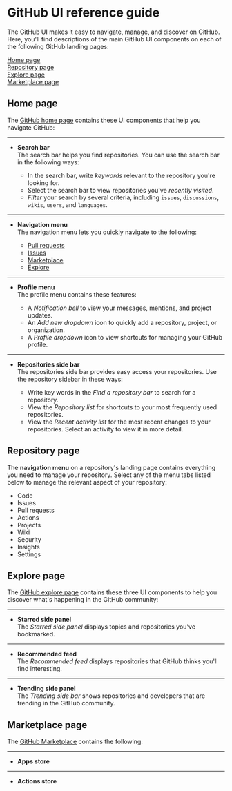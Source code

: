 # GitHub UI reference guide
The GitHub UI makes it easy to navigate, manage, and discover on GitHub. Here, you'll find descriptions of the main GitHub UI components on each of the following GitHub landing pages:

[Home page](#home-page)<br>
[Repository page](#repository-page)<br> 
[Explore page](#explore-page)<br> 
[Marketplace page](#marketplace-page)<br>

## Home page
The [GitHub home page](https://github.com/) contains these UI components that help you navigate GitHub:
***
- <a name="search-bar">**Search bar**</a><br>
The search bar helps you find repositories. You can use the search bar in the following ways:<br>

    - In the search bar, write *keywords* relevant to the repository you're looking for.
    - Select the search bar to view repositories you've *recently visited*. 
    - *Filter* your search by several criteria, including `issues`, `discussions`, `wikis`, `users`, and `languages`. 
***
- <a name="navigation-menu">**Navigation menu**</a><br>
The navigation menu lets you quickly navigate to the following:

    - [Pull requests](https://docs.github.com/en/github/collaborating-with-pull-requests/proposing-changes-to-your-work-with-pull-requests/about-pull-requests#about-pull-requests) 
    - [Issues](https://docs.github.com/en/issues/tracking-your-work-with-issues/about-issues#quickly-create-issues)
    - [Marketplace](#marketplace-page) 
    - [Explore](#explore-page)
***  
- <a name="profile-menu">**Profile menu**</a><br>
The profile menu contains these features:

    - A *Notification bell* to view your messages, mentions, and project updates.    
    - An *Add new dropdown* icon to quickly add a repository, project, or organization.  
    - A *Profile dropdown* icon to view shortcuts for managing your GitHub profile. 
***   
- <a name="repositories-side-bar">**Repositories side bar**</a><br>
The repositories side bar provides easy access your repositories. Use the repository sidebar in these ways:

    - Write key words in the *Find a repository bar* to search for a repository.     
    - View the *Repository list* for shortcuts to your most frequently used repositories.    
    - View the *Recent activity list* for the most recent changes to your repositories. Select an activity to view it in more detail. 

## Repository page
The **navigation menu** on a repository's landing page contains everything you need to manage your repository. Select any of the menu tabs listed below to manage the relevant aspect of your repository:
- Code
- Issues
- Pull requests
- Actions
- Projects
- Wiki
- Security
- Insights 
- Settings 

## Explore page
The [GitHub explore page](https://github.com/explore) contains these three UI components to help you discover what's happening in the GitHub community:   
***
- **Starred side panel**<br>
The *Starred side panel* displays topics and repositories you've bookmarked. 
***
- **Recommended feed**<br>
The *Recommended feed* displays repositories that GitHub thinks you'll find interesting.
***
- **Trending side panel**<br>
The *Trending side bar* shows repositories and developers that are trending in the GitHub community. 

## Marketplace page
The [GitHub Marketplace](https://github.com/marketplace?type=) contains the following:
***
- **Apps store**<br>

***
- **Actions store**<br>
